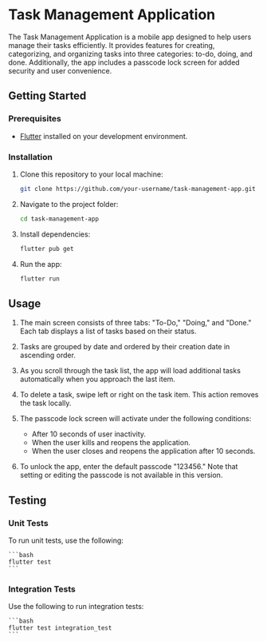 # Task Management Application

The Task Management Application is a mobile app designed to help users manage their tasks efficiently. It provides features for creating, categorizing, and organizing tasks into three categories: to-do, doing, and done. Additionally, the app includes a passcode lock screen for added security and user convenience.

## Getting Started

### Prerequisites

- [Flutter](https://flutter.dev/) installed on your development environment.

### Installation

1. Clone this repository to your local machine:

   ```bash
   git clone https://github.com/your-username/task-management-app.git
   ```

2. Navigate to the project folder:

   ```bash
   cd task-management-app
   ```

3. Install dependencies:

   ```bash
   flutter pub get
   ```

4. Run the app:

   ```bash
   flutter run
   ```

## Usage

1. The main screen consists of three tabs: "To-Do," "Doing," and "Done." Each tab displays a list of tasks based on their status.

2. Tasks are grouped by date and ordered by their creation date in ascending order.

3. As you scroll through the task list, the app will load additional tasks automatically when you approach the last item.

4. To delete a task, swipe left or right on the task item. This action removes the task locally.

5. The passcode lock screen will activate under the following conditions:

   - After 10 seconds of user inactivity.
   - When the user kills and reopens the application.
   - When the user closes and reopens the application after 10 seconds.

6. To unlock the app, enter the default passcode "123456." Note that setting or editing the passcode is not available in this version.

## Testing

### Unit Tests

To run unit tests, use the following:

    ```bash
    flutter test
    ```

### Integration Tests

Use the following to run integration tests:

    ```bash
    flutter test integration_test
    ```

